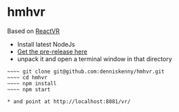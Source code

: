 # hmhvr

Based on [ReactVR](https://github.com/facebook/react-vr)

* Install latest NodeJs
* [Get the pre-release here](https://s3.amazonaws.com/static.oculus.com/reactvr/React_VR_Prerelease.zip)
* unpack it and open a terminal window in that directory
 
 ~~~~ npm install
 ~~~~ git clone git@github.com:denniskenny/hmhvr.git 
 ~~~~ cd hmhvr
 ~~~~ npm install
 ~~~~ npm start

* and point at http://localhost:8081/vr/
